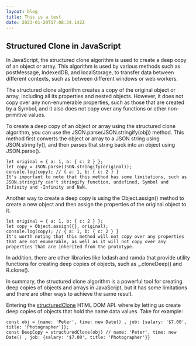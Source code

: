 ```yaml
---
layout: blog
title: This is a test
date: 2023-01-20T17:08:34.142Z
---
```


## Structured Clone in JavaScript

In JavaScript, the structured clone algorithm is used to create a deep copy of an object or array. This algorithm is used by various methods such as postMessage, IndexedDB, and localStorage, to transfer data between different contexts, such as between different windows or web workers.

The structured clone algorithm creates a copy of the original object or array, including all its properties and nested objects. However, it does not copy over any non-enumerable properties, such as those that are created by a Symbol, and it also does not copy over any functions or other non-primitive values.

To create a deep copy of an object or array using the structured clone algorithm, you can use the JSON.parse(JSON.stringify(obj)) method. This method first converts the object or array to a JSON string using JSON.stringify(), and then parses that string back into an object using JSON.parse().

```
let original = { a: 1, b: { c: 2 } };
let copy = JSON.parse(JSON.stringify(original));
console.log(copy); // { a: 1, b: { c: 2 } }
It's important to note that this method has some limitations, such as JSON.stringify can't stringify function, undefined, Symbol and Infinity and -Infinity and NaN.
```

Another way to create a deep copy is using the Object.assign() method to create a new object and then assign the properties of the original object to it.

```
let original = { a: 1, b: { c: 2 } };
let copy = Object.assign({}, original);
console.log(copy); // { a: 1, b: { c: 2 } }
It's worth noting that this method will not copy over any properties that are not enumerable, as well as it will not copy over any properties that are inherited from the prototype.
```

In addition, there are other libraries like lodash and ramda that provide utility functions for creating deep copies of objects, such as \_.cloneDeep() and R.clone().

In summary, the structured clone algorithm is a powerful tool for creating deep copies of objects and arrays in JavaScript, but it has some limitations and there are other ways to achieve the same result.

Entering the [structuredClone](https://developer.mozilla.org/en-US/docs/Web/API/structuredClone) HTML DOM API.
where by letting us create deep copies of objects that hold the name data values. Take for example:

```
const obj = {name: 'Peter', time: new Date() , job: {salary: '$7.00', title: 'Photographer'}};
const DeepCopy = structuredClone(obj) // name: 'Peter', time: new Date() , job: {salary: '$7.00', title: 'Photographer'}}
```
